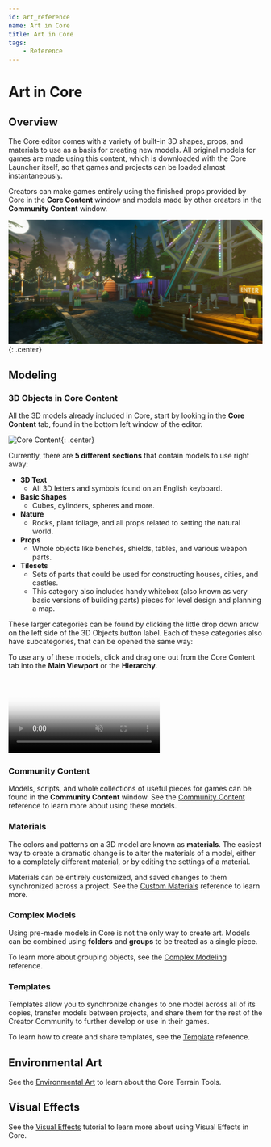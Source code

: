 ```yaml
---
id: art_reference
name: Art in Core
title: Art in Core
tags:
    - Reference
---
```


# Art in Core

## Overview

The Core editor comes with a variety of built-in 3D shapes, props, and materials to use as a basis for creating new models. All original models for games are made using this content, which is downloaded with the Core Launcher itself, so that games and projects can be loaded almost instantaneously.

Creators can make games entirely using the finished props provided by Core in the **Core Content** window and models made by other creators in the **Community Content** window.

![Carnival](../img/EditorManual/Art/carneval_screenshot.jpg "Carnival: made by Anna Hegyaljai"){: .center}

## Modeling

### 3D Objects in Core Content

All the 3D models already included in Core, start by looking in the **Core Content** tab, found in the bottom left window of the editor.

![Core Content](../img/EditorManual/Art/AssetManifest.png "Core Content"){: .center}

Currently, there are **5 different sections** that contain models to use right away:

- **3D Text**
    - All 3D letters and symbols found on an English keyboard.
- **Basic Shapes**
    - Cubes, cylinders, spheres and more.
- **Nature**
    - Rocks, plant foliage, and all props related to setting the natural world.
- **Props**
    - Whole objects like benches, shields, tables, and various weapon parts.
- **Tilesets**
    - Sets of parts that could be used for constructing houses, cities, and castles.
    - This category also includes handy whitebox (also known as very basic versions of building parts) pieces for level design and planning a map.

These larger categories can be found by clicking the little drop down arrow on the left side of the 3D Objects button label. Each of these categories also have subcategories, that can be opened the same way:

To use any of these models, click and drag one out from the Core Content tab into the **Main Viewport** or the **Hierarchy**.

<div class="mt-video">
    <video autoplay loop muted playsinline poster="/img/EditorManual/Abilities/Gem.png">
        <source src="/img/EditorManual/Art/DragOutAsset.webm" type="video/webm" />
        <source src="/img/EditorManual/Art/DragOutAsset.mp4" type="video/mp4" />
    </video>
</div>

### Community Content

Models, scripts, and whole collections of useful pieces for games can be found in the **Community Content** window. See the [Community Content](community_content.md) reference to learn more about using these models.

### Materials

The colors and patterns on a 3D model are known as **materials**. The easiest way to create a dramatic change is to alter the materials of a model, either to a completely different material, or by editing the settings of a material.

Materials can be entirely customized, and saved changes to them synchronized across a project. See the [Custom Materials](custom_materials.md) reference to learn more.

### Complex Models

Using pre-made models in Core is not the only way to create art. Models can be combined using **folders** and **groups** to be treated as a single piece.

To learn more about grouping objects, see the [Complex Modeling](modeling_reference.md) reference.

### Templates

Templates allow you to synchronize changes to one model across all of its copies, transfer models between projects, and share them for the rest of the Creator Community to further develop or use in their games.

To learn how to create and share templates, see the [Template](template_reference.md) reference.

## Environmental Art

See the [Environmental Art](environmental_art.md) to learn about the Core Terrain Tools.

## Visual Effects

See the [Visual Effects](vfx_tutorial.md) tutorial to learn more about using Visual Effects in Core.
